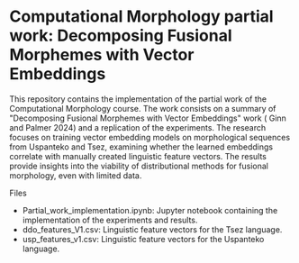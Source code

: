 # Computational Morphology partial work: Decomposing Fusional Morphemes with Vector Embeddings
This repository contains the implementation of the partial work of the Computational Morphology course. The work consists on a summary of "Decomposing Fusional Morphemes with Vector Embeddings" work ( Ginn and Palmer 2024) and a replication of the experiments. The research focuses on training vector embedding models on morphological sequences from Uspanteko and Tsez, examining whether the learned embeddings correlate with manually created linguistic feature vectors. The results provide insights into the viability of distributional methods for fusional morphology, even with limited data.

Files
- Partial_work_implementation.ipynb: Jupyter notebook containing the implementation of the experiments and results.
- ddo_features_V1.csv: Linguistic feature vectors for the Tsez language.
- usp_features_v1.csv: Linguistic feature vectors for the Uspanteko language.

